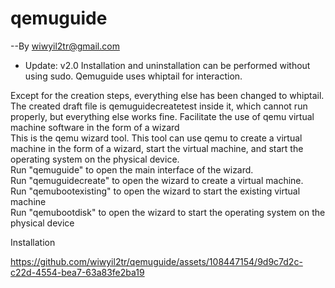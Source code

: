 # qemuguide <br>
--By wiwyil2tr@gmail.com  <br>
* Update: v2.0 Installation and uninstallation can be performed without using sudo. Qemuguide uses whiptail for interaction.

Except for the creation steps, everything else has been changed to whiptail. The created draft file is qemuguidecreatetest inside it, which cannot run properly, but everything else works fine.
Facilitate the use of qemu virtual machine software in the form of a wizard  <br>
This is the qemu wizard tool. This tool can use qemu to create a virtual machine in the form of a wizard, start the virtual machine, and start the operating system on the physical device.  <br>
Run "qemuguide" to open the main interface of the wizard.  <br>
Run "qemuguidecreate" to open the wizard to create a virtual machine. <br>
Run "qemubootexisting" to open the wizard to start the existing virtual machine  <br>
Run "qemubootdisk" to open the wizard to start the operating system on the physical device <br>


Installation

https://github.com/wiwyil2tr/qemuguide/assets/108447154/9d9c7d2c-c22d-4554-bea7-63a83fe2ba19



